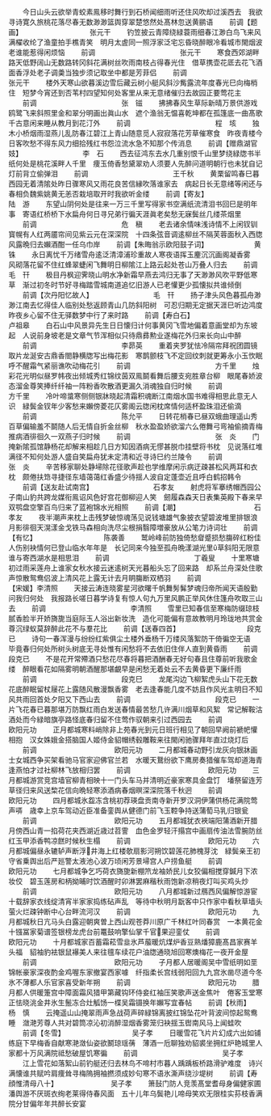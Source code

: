 <!-- { "loadSidebar": true } -->
　　今日山头云欲举青蛟素鳯移时舞行到石桥闻细雨听还住风吹却过溪西去　我欲寻诗寛久旅桃花落尽春无数渺渺篮舆穿翠楚悠然处髙林忽送黄鹂语
　　前调【题画】　　　　　　　　　　张元干
　　钓笠披云青障绕緑蓑雨细春江渺白鸟飞来风满櫂收纶了渔童拍手樵青笑　明月太虗同一照浮家泛宅忘昏晓醉眼冷看城市閙烟波老谁能惹得闲烦恼
　　前调　　　　　　　　　　　　张元干
　　寒食西郊湖畔路天低野阔山无数路转冈斜花满树丝吹雨南枝占得春光住　借草携壶花厎去花飞酒面香浮处老子调羮当独步须记取坐中都是芳菲侣
　　前调　　　　　　　　　　　　张元干
　　楼外天寒山欲暮溪边雪后藏云树小艇风斜沙觜露流年度春光巳向梅梢住　短梦今宵还到否苇村四望知何处客里从来无意绪催归去故园正要莺花主
　　前调　　　　　　　　　　　　张　镃
　　拂拂春风生草际新晴万景供游戏鸥鹭飞来斜照里金和翠分明画出眞山水　遮个渔翁无愠喜乾坤都在孤篷底一曲髙歌千古意闲来睡从教月到花汀外
　　前调　　　　　　　　　　　　程　垓
　　独木小桥烟雨湿燕儿乱防春江碧江上青山随意觅人寂寂落花芳草催寒食　昨夜青楼今日客吹愁不得东风力细拾残红书怨泣流水急不知那个传消息
　　前调【赠鼎湖官妓】　　　　　　　　　李　石
　　西去征鸿东去水几重别恨千山里梦绕緑牎书半纸何处是桃花溪畔人千里　痩玉倚香愁黛翠劝人须要人先醉问道明朝行也未犹自记灯前背立偷弹泪
　　前调　　　　　　　　　　　　王千秋
　　黄栗留鸣春巳暮西园无着清隂处昨日骤寒风又雨花良苦信縁吹落谁家去　病起日长无意绪等闲还与春相负魏紫姚黄无恙否栽培取开时我欲听金缕
　　前调【寄友】　　　　　　　　　　陆　游
　　东望山阴何处是往来一万三千里写得家书空满纸流清泪书回巳是明年事　寄语红桥桥下水扁舟何日寻兄弟行徧天涯眞老矣愁无寐鬓丝几缕茶烟里
　　前调　　　　　　　　　　　　危　稹
　　老去诸余情味浅诗情不上闲钗钏寳幌有人红两靥帘间见紫云元在深深院　十四条弦音调逺柳丝不隔芙蓉面秋入西牎风露晩归去嬾酒酣一任乌巾岸
　　前调【朱晦翁示欧阳鼓子词】　　　　　　　黄　铢
　　永日离忧千万绪雪舟逺泛清漳浦珍重故人寒夜语挥玉麈沉沉画阁凝香雾　风砌落花留不住红蜂翠蜨闲飞舞明日柳隂江上路云起处苍山万叠人归去
　　前调　　　　　　　　　　　　毛　幵
　　极目丹枫迎霁晓山明水净新霜早燕去鸿归无事了天渺渺风吹平野低寒草　渐过初冬时节好寻梅踏雪城南道追忆旧游人已老懽更少孤懐拟共谁倾倒
　　前调【次丹阳忆故人】　　　　　　　　　毛　幵
　　扬子津头风色暮孤舟渺渺江南去忆得佳人临别处愁返顾青山几防斜阳树　可忍归期无定据天涯巳听边鸿度昨夜乡心留不住无驿数梦中行了来时路
　　前调【寿白石】　　　　　　　　　　卢祖皋
　　白石山中风景异先生日日懐归计何事黄冈飞雪地偏着意画堂却为东坡起　人说前身坡老是文章气节浑相似只待鼎彞勲业遂梅花外归来长向山中醉
　　前调　　　　　　　　　　　　李昴英
　　重着夹罗犹怯冷隔帘拜祝团圆镜取片龙涎安古鼎香閤静横牎写出梅花影　寒鹊颤枝飞不定回纹刺就更筹永小玉忺眠呼不醒霜气紧丽谯吹动梅花引
　　前调　　　　　　　　　　　　方千里
　　烛彩花光明似昼罗帏夜出倾城秀红锦纹茵双鳯鬬看舞后腰支宛胜章台柳　眼尾春娇波态溜金尊笑捧纤纤袖一阵粉香吹散酒更漏久消魂独自归时候
　　前调　　　　　　　　　　　　方千里
　　冷叶啼螀寒侧侧银牀晓起清霜积魂断江南烟水国书难得相思此意无人识　緑鬓金钗年少客愁来嬾傍菱花仄雾阁云牎闲枕席情何适杯盈珠泪还偷滴
　　前调　　　　　　　　　　　　陈允平
　　日转花梢春已昼双蛾曲理遥山秀百草偏输羞不鬬随人后无情自折金丝柳　秋水盈盈娇欲溜六么倦舞弓弯袖偷摘青梅推病酒徘徊久一双燕子归时候
　　前调　　　　　　　　　　　　张　炎
　　门掩新隂孤馆静杨花却解来相趁几日方知因酒病无憀甚脱巾挂壁将书枕　见说落红堆满径不知何处游人盛自笑扁舟犹未定清和近寻诗巳约兰陵令
　　前调　　　　　　　　　　　　张　炎
　　辛苦移家聊处静埽除花径歌声趁也学维摩闲示病迂疎甚松风两耳和衣枕　颇倦扶筇寻捷径东墙蔼蔼红香盛少待揺人波自定蓬壶近且呼白鹤招韩令
　　前调【送友赴试南宫】　　　　　　　　　石孝友
　　射虎将军搴绣帽西园公子南山豹共跨龙媒衔鳯诏风色好宫花御柳迎人笑　劒履森森天日表集英殿下春来早双鹗盘空擎百鸟归来了蓝袍锦水光相照
　　前调【潮】　　　　　　　　　　　石孝友
　　夜半潮声来枕上击残梦破惊魂荡见说钱塘雄气象披衣望碧波堆里排银浪　月影徘徊天滉漾金戈铁马森相向洗尽尘根捐翳障増豪放从公笔力诗词壮
　　前调【有忆】　　　　　　　　　　陈袭善
　　鹫岭峰前防独倚愁睂蹙损愁膓碎红粉佳人伤别袂情何已登山临水年年是　长记同来今独至孤舟晩漾湖光里草斜阳无限意谁与寄西湖水是相思泪
　　前调　　　　　　　　　　　　丁羲叟
　　十里寒塘初过雨采莲舟上谁家女秋水接云迷逺树天光暮船头忘了回来路　却系兰舟深处住歌声惊散鸳鸯侣波上清风花上露无计去月眀膓断双栖羽
　　前调　　　　　　　　　　【宋媛】李清照
　　天接云涛连晓雾星河欲曙千帆舞髣髴梦魂归帝所闻天语殷勤问我归何处　我报路长嗟日暮学诗复有惊人句九万里风鹏正举风休住篷舟吹取三山去
　　前调　　　　　　　　　　　　李清照
　　雪里已知春信至寒梅防缀琼枝腻香脸半开娇旖旎当庭际玉人浴出新妆洗　造化可能偏有意故教明月玲珑地共赏金尊沉绿蚁莫辞醉此花不与羣花比
　　前调【送春四首】　　　　　　　　　　段克已
　　诗句一春浑漫与纷纷红紫俱尘土楼外垂杨千万缕风落絮防干倚徧空无语　毕竟春归何处所树头树底无寻处惟有闲愁将不去依旧住伴人直到黄昏雨
　　前调　　　　　　　　　　　　段克已
　　不是花开常殢酒只愁花尽春将暮把酒酬春无好句春且住尊前听我歌金缕　醉眼看花如隔雾明朝酒醒那堪覰早是闲愁无着处云不去黄昏更下廉纤雨
　　前调　　　　　　　　　　　　段克巳
　　龙尾沟边飞柳絮虎头山下花无数花底醉眠留杖屦花上露随风散漫飘香雾　老去逢春能几度不妨且作风光主明日不知风共雨回首处夕阳又下西山去
　　前调　　　　　　　　　　　　段克已
　　一片飞花春已暮那堪万防飘红雨白发送春情最苦愁几许满川烟草和风絮　常记解鞍沽酒处而今緑暗旗亭路怪底春归留不住莺作驭朝来引过西园去
　　前调　　　　　　　　　　　欧阳元功
　　正月都城寒料峭除非上苑春光到元日班行相见了朝回早阙前褫帊懽相抱　汉女姝娥金搭脑国人姬侍金貂帽绣毂雕鞍来往閙闲驰骤拜年直过烧灯后
　　前调　　　　　　　　　　　欧阳元功
　　二月都城春动野引龙灰向银牀画士女城西争买架看驰马官家迎佛官兰若　水暖天鵞纷欲下鹰房奏猎催车驾却道海青逢燕怕才过社柳林飞放相归罢
　　前调　　　　　　　　　　　欧阳元功
　　三月都城游赏竞宫墙官柳青相映十一门头车马并清明近豪家寒具金盘饤　墦祭留连芳草径归来风送棃花信向晩轻寒添酒病春烟暝深深院落千秋迥
　　前调　　　　　　　　　　　欧阳元功
　　四月都城氷盌冻含桃初荐瑛盘贡南寺新开罗汉洞伊蒲供杨花满院莺声哢　歳幸上京车驾动近臣准备銮舆从健德门前飞玉鞚争持送蒲萄马乳归银瓮
　　前调　　　　　　　　　　　欧阳元功
　　五月都城犹衣裌端阳蒲酒新开腊月傍西山青一掐荷花夹西湖近歳过苕霅　血色金罗轻汗搨宫中画扇传油法雪腕防丝红玉甲添香鸭凉餻时候秋生榻
　　前调　　　　　　　　　　　欧阳元功
　　六月都城偏昼永辘轳声断浮井海上红楼欹扇影河朔饮碧莲花肺槐芽沈　緑鬓亲王初守省乗舆出后严廵警太液池心波万顷闲芳景埽宫人户捞鱼艇
　　前调　　　　　　　　　　　欧阳元功
　　七月都城争乞巧荷衣旖旎新棚笊龙袖娇民儿女狡偏相搅穿鍼月下浓妆佼　碧玉莲房和柄拗晡时饮酒醒时卯淋罢麻稭秋雨饱新凉稍夜灯叫买鸡头炒
　　前调　　　　　　　　　　　欧阳元功
　　八月都城新过鴈西风偏解惊游宦十载辞家衣线绽清宵半家家捣练砧声乱　等待中秋明月翫客中只作家中看秋草墙头萤火烂疎钟断中心台畔流河汉
　　前调　　　　　　　　　　　欧阳元功
　　九月都城秋日亢马头白露迎朝爽曽上西山观苍莽川原广千林红叶同春赏　一本黄花金十镪冨家菊谱签银榜龙虎台前鼍鼓响擎仙掌千官果迎銮仗
　　前调　　　　　　　　　　　欧阳元功
　　十月都城家百蓄霜菘雪韭氷芦菔暖炕煤炉香豆熟燔獐鹿髙昌家赛羊头福　貂袖豹袪银鼠襮美人来往氊车续花户油牎通晓旭回寒燠梅花一夜开金屋
　　前调　　　　　　　　　　　欧阳元功
　　子月都人居暖阁吴中雪纸明如垩锦帐豪家深夜酌金鸡喔东家撤宴西家噱　纤指柔长宫线弱阳回九九宫氷凿尽道今冬氷不薄都人乐官家喜受新年朔
　　前调　　　　　　　　　　　欧阳元功
　　腊月都人供暖箑宫中障面霜风猎甲第藏钩环侍妾红袖压笑歌声送金焦叶　倦客玉堂寒正怯晓洮金井氷生鬛冻合灶觚饧一楪吴霜镊换年嬾写宜春帖
　　前调【秋雨】　　　　　　　　　　杨　慎
　　云掩遥山山掩翠雨声急战荷声碎緑锦离披红锦坠花叶背波间惊起鸳鸯睡　潋滟芳尊人共对碧筒凉沁初消醉湿烟香雾笼归袂揺玉辔南风马上闻蛙吹
　　前调【冬雪】　　　　　　　　　　吴子孝
　　日暖雪花飞片片幻成六出如铺练庭下早梅香自献寒滟潋仙姿欲鬭琼瑶蒨　薄酒一卮聊独劝貂裘坐拥红炉艳城里人家都十万风满院祗愁破屋饥寒徧
　　前调　　　　　　　　　　　　吴子孝
　　江上雪花如落絮山前钓艇还归去林鸟不啼村市暮人踽踽板桥路滑驴难度　诗兴满懐谁共赋吟肩痩耸寻梅隖拥袖撚须成妙句寒不语氷澌声绕沙堤树
　　前调【寿顔惟清母八十】　　　　　　　　吴子孝
　　箫鼔门防人竞羡髙堂耆母身偏健家圃潘舆游不厌斑衣绚老莱得侍春风面　五十儿年乌鬓艳儿啼母笑欢无限桂实荪枝香满院分甘偏年年共醉长安宴
